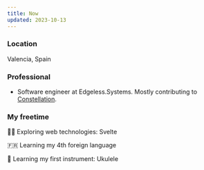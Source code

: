 ```yaml
---
title: Now
updated: 2023-10-13
---
```


### Location

Valencia, Spain

### Professional

- Software engineer at Edgeless.Systems. Mostly contributing to [Constellation](https://github.com/edgelesssys/constellation).

### My freetime

🧑‍💻 Exploring web technologies: Svelte

🇫🇷 Learning my 4th foreign language

🎸 Learning my first instrument: Ukulele
